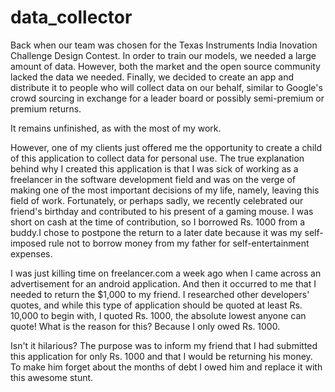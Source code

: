# data_collector

Back when our team was chosen for the Texas Instruments India Inovation Challenge Design Contest. In order to train our models, we needed a large amount of data. However, both the market and the open source community lacked the data we needed. Finally, we decided to create an app and distribute it to people who will collect data on our behalf, similar to Google's crowd sourcing in exchange for a leader board or possibly semi-premium or premium returns.

It remains unfinished, as with the most of my work.

However, one of my clients just offered me the opportunity to create a child of this application to collect data for personal use.
The true explanation behind why I created this application is that I was sick of working as a freelancer in the software development field and was on the verge of making one of the most important decisions of my life, namely, leaving this field of work. Fortunately, or perhaps sadly, we recently celebrated our friend's birthday and contributed to his present of a gaming mouse. I was short on cash at the time of contribution, so I borrowed Rs. 1000 from a buddy.I chose to postpone the return to a later date because it was my self-imposed rule not to borrow money from my father for self-entertainment expenses.

I was just killing time on freelancer.com a week ago when I came across an advertisement for an android application. And then it occurred to me that I needed to return the $1,000 to my friend. I researched other developers' quotes, and while this type of application should be quoted at least Rs. 10,000 to begin with, I quoted Rs. 1000, the absolute lowest anyone can quote! What is the reason for this? Because I only owed Rs. 1000.

Isn't it hilarious? The purpose was to inform my friend that I had submitted this application for only Rs. 1000 and that I would be returning his money. To make him forget about the months of debt I owed him and replace it with this awesome stunt.
